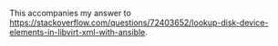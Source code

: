 This accompanies my answer to <https://stackoverflow.com/questions/72403652/lookup-disk-device-elements-in-libvirt-xml-with-ansible>.
